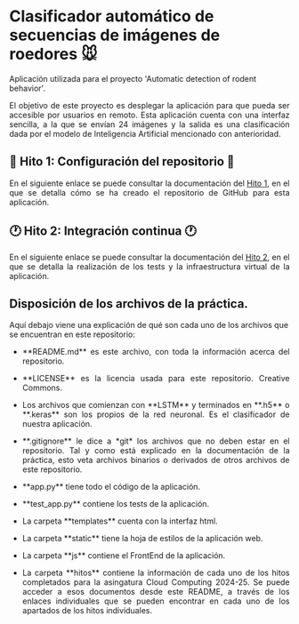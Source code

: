 # Clasificador automático de secuencias de imágenes de roedores 🐭

Aplicación utilizada para el proyecto 'Automatic detection of rodent behavior'.

<p align="justify">El objetivo de este proyecto es desplegar la aplicación para que pueda ser accesible por usuarios en remoto. Esta aplicación cuenta con una interfaz sencilla, a la que se envían 24 imágenes y la salida es una clasificación dada por el modelo de Inteligencia Artificial mencionado con anterioridad.</p>

## 🔧 Hito 1: Configuración del repositorio 🔧

<p align="justify">En el siguiente enlace se puede consultar la documentación del <a href="https://github.com/Angburmun/image-sequence-classifier/blob/main/hitos/hito1.md">Hito 1</a>, en el que se detalla cómo se ha creado el repositorio de GitHub para esta aplicación.</p>

## 🕐 Hito 2: Integración continua 🕐

<p align="justify">En el siguiente enlace se puede consultar la documentación del <a href="https://github.com/Angburmun/image-sequence-classifier/blob/main/hitos/hito2.md">Hito 2</a>, en el que se detalla la realización de los tests y la infraestructura virtual de la aplicación.</p>

## Disposición de los archivos de la práctica.

  Aquí debajo viene una explicación de qué son cada uno de los archivos que se encuentran en este repositorio:
   - <p align="justify">**README.md** es este archivo, con toda la información acerca del repositorio.</p>
   - <p align="justify">**LICENSE** es la licencia usada para este repositorio. Creative Commons.</p>
   - <p align="justify">Los archivos que comienzan con **LSTM** y terminados en **.h5** o **.keras** son los propios de la red neuronal. Es el clasificador de nuestra aplicación.</p>
   - <p align="justify">**.gitignore** le dice a *git* los archivos que no deben estar en el repositorio. Tal y como está explicado en la documentación de la práctica, esto veta archivos binarios o derivados de otros archivos de este repositorio.</p>
   - <p align="justify">**app.py** tiene todo el código de la aplicación.</p>
   - <p align="justify">**test_app.py** contiene los tests de la aplicación.</p>
   - <p align="justify">La carpeta **templates** cuenta con la interfaz html.</p>
   - <p align="justify">La carpeta **static** tiene la hoja de estilos de la aplicación web.</p>
   - <p align="justify">La carpeta **js** contiene el FrontEnd de la aplicación.</p>
   - <p align="justify">La carpeta **hitos** contiene la información de cada uno de los hitos completados para la asingatura Cloud Computing 2024-25. Se puede acceder a esos documentos desde este README, a través de los enlaces individuales que se pueden encontrar en cada uno de los apartados de los hitos individuales.</p>
